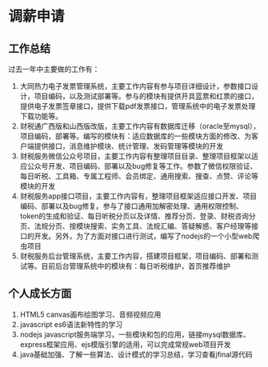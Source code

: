 # 调薪申请
## 工作总结
过去一年中主要做的工作有：
1. 大同热力电子发票管理系统，主要工作内容有参与项目详细设计，参数接口设计，项目编码，以及测试部署等。参与的模块有提供开具蓝票和红票的接口，提供电子发票签章接口，提供下载pdf发票接口，管理系统中的电子发票处理下载功能等。
2. 财税通广西版和山西版改版，主要工作内容有数据库迁移（oracle至mysql），项目编码，部署等。编写的模块有：适应数据库的一些模块方面的修改、为客户端提供接口，消息维护模块、统计管理、发码管理等模块的开发
3. 财税服务微信公众号项目，主要工作内容有整理项目目录、整理项目框架以适应公众号开发、项目编码、部署以及bug修复等工作。参数了微信权限验证、每日听税、工具箱、专属工程师、会员绑定、通用搜索、搜查、点赞、评论等模块的开发
4. 财税服务app接口项目，主要工作内容有，整理项目框架适应接口开发、项目编码、部署以及bug修复。参与了接口通用加解密处理、通用权限控制、token的生成和验证、每日听税分页以及详情、推荐分页、登录、财税咨询分页、法规分页、按模块搜索、实务工具、法规汇编、答疑解惑、客户经理等接口的开发。另外，为了方面对接口进行测试，编写了nodejs的一个小型web爬虫项目
5. 财税服务后台管理系统，主要工作内容，搭建项目框架，项目编码、部署和测试等。目前后台管理系统中的模块有：每日听税维护，首页推荐维护

## 个人成长方面
1. HTML5 canvas画布绘图学习、音频视频应用
2. javascript es6语法新特性的学习
3. nodejs javascript服务端学习，一些模块和包的应用，链接mysql数据库、express框架应用、ejs模版引擎的适用，可以完成常规web项目开发
4. java基础加强、了解一些算法、设计模式的学习总结，学习查看jfinal源代码
